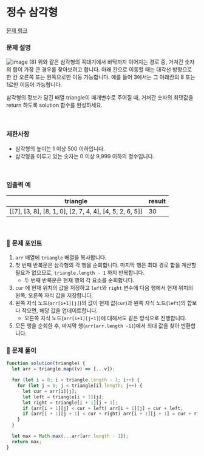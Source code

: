 # 정수 삼각형

[문제 링크](https://school.programmers.co.kr/learn/courses/30/lessons/43105)

### 문제 설명

![image (8)](https://github.com/user-attachments/assets/78d73e8d-a621-40cb-8f42-6ad9b06517ca)
위와 같은 삼각형의 꼭대기에서 바닥까지 이어지는 경로 중, 거쳐간 숫자의 합이 가장 큰 경우를 찾아보려고 합니다. 아래 칸으로 이동할 때는 대각선 방향으로 한 칸 오른쪽 또는 왼쪽으로만 이동 가능합니다. 예를 들어 3에서는 그 아래칸의 8 또는 1로만 이동이 가능합니다.

삼각형의 정보가 담긴 배열 triangle이 매개변수로 주어질 때, 거쳐간 숫자의 최댓값을 return 하도록 solution 함수를 완성하세요.

<br/>

### 제한사항

- 삼각형의 높이는 1 이상 500 이하입니다.
- 삼각형을 이루고 있는 숫자는 0 이상 9,999 이하의 정수입니다.

<br/>

### **입출력 예**

| triangle                                                | result |
| ------------------------------------------------------- | ------ |
| [[7], [3, 8], [8, 1, 0], [2, 7, 4, 4], [4, 5, 2, 6, 5]] | 30     |

<br/>

### 📕 문제 포인트

1. `arr` 배열에 `triangle` 배열을 복사합니다.
2. 첫 번째 반복문은 삼각형의 각 행을 순회합니다. 마지막 행은 최대 경로 합을 계산할 필요가 없으므로, `triangle.length - 1` 까지 반복합니다.
   - 두 번째 반복문은 현재 행의 각 요소를 순회합니다.
3. `cur` 에 현재 위치의 값을 저장하고 `left`와 `right` 변수에 다음 행에서 현재 위치의 왼쪽, 오른쪽 자식 값을 저장합니다.
4. 왼쪽 자식 노드(`arr[i+1][j]`)의 값이 현재 값(`cur`)과 왼쪽 자식 노드(`left`)의 합보다 작으면, 해당 값을 업데이트합니다.
   - 오른쪽 자식 노드(`arr[i+1][j+1]`)에 대해서도 같은 방식으로 진행합니다.
5. 모든 행을 순회한 후, 마지막 행(`arr[arr.length -1]`)에서 최대 값을 찾아 반환합니다.

### 📝 문제 풀이

```js
function solution(triangle) {
  let arr = triangle.map((v) => [...v]);

  for (let i = 0; i < triangle.length - 1; i++) {
    for (let j = 0; j < triangle[i].length; j++) {
      let cur = arr[i][j];
      let left = triangle[i + 1][j];
      let right = triangle[i + 1][j + 1];
      if (arr[i + 1][j] < cur + left) arr[i + 1][j] = cur + left;
      if (arr[i + 1][j + 1] < cur + right) arr[i + 1][j + 1] = cur + right;
    }
  }

  let max = Math.max(...arr[arr.length - 1]);
  return max;
}
```
